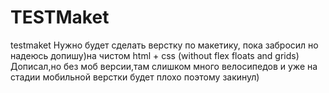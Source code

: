 # TESTMaket
testmaket
Нужно будет сделать верстку по макетику, пока забросил но надеюсь допишу)на чистом html + css (without flex floats and grids)
Дописал,но без моб версии,там слишком много велосипедов и уже на стадии мобильной верстки будет плохо поэтому закинул)
